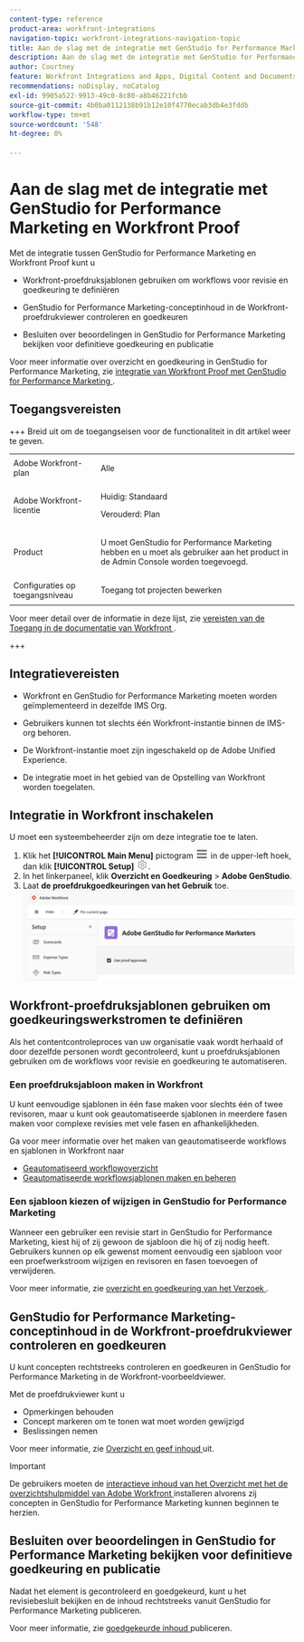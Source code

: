 ```yaml
---
content-type: reference
product-area: workfront-integrations
navigation-topic: workfront-integrations-navigation-topic
title: Aan de slag met de integratie met GenStudio for Performance Marketing en Workfront Proof
description: Aan de slag met de integratie met GenStudio for Performance Marketing en Workfront Proof
author: Courtney
feature: Workfront Integrations and Apps, Digital Content and Documents
recommendations: noDisplay, noCatalog
exl-id: 9905a522-9913-49c0-8c80-a8b46221fcbb
source-git-commit: 4b0ba0112138b91b12e10f4770ecab3db4e3fddb
workflow-type: tm+mt
source-wordcount: '548'
ht-degree: 0%

---
```


# Aan de slag met de integratie met GenStudio for Performance Marketing en Workfront Proof

Met de integratie tussen GenStudio for Performance Marketing en Workfront Proof kunt u

* Workfront-proefdruksjablonen gebruiken om workflows voor revisie en goedkeuring te definiëren

* GenStudio for Performance Marketing-conceptinhoud in de Workfront-proefdrukviewer controleren en goedkeuren

* Besluiten over beoordelingen in GenStudio for Performance Marketing bekijken voor definitieve goedkeuring en publicatie

Voor meer informatie over overzicht en goedkeuring in GenStudio for Performance Marketing, zie [ integratie van Workfront Proof met GenStudio for Performance Marketing ](https://experienceleague.adobe.com/en/docs/genstudio-for-performance-marketing/user-guide/approve/proof-integration).


## Toegangsvereisten

+++ Breid uit om de toegangseisen voor de functionaliteit in dit artikel weer te geven.

<table style="table-layout:auto"> 
 <col> 
 <col> 
 <tbody> 
 <tr> 
   <td role="rowheader">Adobe Workfront-plan</td> 
   <td> 
   <p>Alle</p> 
   </td> 
  </tr> 
  <tr> 
   <td role="rowheader">Adobe Workfront-licentie</td> 
   <td> 
   <p>Huidig: Standaard </p> 
   <p>Verouderd: Plan </p></td> 
  </tr> 
  <tr> 
   <td role="rowheader">Product</td> 
   <td> 
   <p> U moet GenStudio for Performance Marketing hebben en u moet als gebruiker aan het product in de Admin Console worden toegevoegd. </p> </td> 
  </tr> 
  <tr> 
   <td role="rowheader">Configuraties op toegangsniveau</td> 
   <td> <p>Toegang tot projecten bewerken</p> </td> 
  </tr> 
 </tbody> 
</table>

Voor meer detail over de informatie in deze lijst, zie [ vereisten van de Toegang in de documentatie van Workfront ](/help/quicksilver/administration-and-setup/add-users/access-levels-and-object-permissions/access-level-requirements-in-documentation.md).

+++


## Integratievereisten

* Workfront en GenStudio for Performance Marketing moeten worden geïmplementeerd in dezelfde IMS Org.

* Gebruikers kunnen tot slechts één Workfront-instantie binnen de IMS-org behoren.

* De Workfront-instantie moet zijn ingeschakeld op de Adobe Unified Experience.

* De integratie moet in het gebied van de Opstelling van Workfront worden toegelaten.


## Integratie in Workfront inschakelen

U moet een systeembeheerder zijn om deze integratie toe te laten.

1. Klik het **[!UICONTROL Main Menu]** pictogram ![ Belangrijkste Menu ](/help/_includes/assets/main-menu-icon-left-nav.png) in de upper-left hoek, dan klik **[!UICONTROL Setup]** ![ pictogram van de Opstelling ](/help/_includes/assets/gear-icon-setup.png).
1. In het linkerpaneel, klik **Overzicht en Goedkeuring** > **Adobe GenStudio**.
1. Laat **de proefdrukgoedkeuringen van het Gebruik** toe.
   ![ laat het proef voor GenStudio toe plaatsend ](assets/enable-proofing-gs.png)

## Workfront-proefdruksjablonen gebruiken om goedkeuringswerkstromen te definiëren

Als het contentcontroleproces van uw organisatie vaak wordt herhaald of door dezelfde personen wordt gecontroleerd, kunt u proefdruksjablonen gebruiken om de workflows voor revisie en goedkeuring te automatiseren.

### Een proefdruksjabloon maken in Workfront

U kunt eenvoudige sjablonen in één fase maken voor slechts één of twee revisoren, maar u kunt ook geautomatiseerde sjablonen in meerdere fasen maken voor complexe revisies met vele fasen en afhankelijkheden.

Ga voor meer informatie over het maken van geautomatiseerde workflows en sjablonen in Workfront naar

* [Geautomatiseerd workflowoverzicht](/help/quicksilver/review-and-approve-work/proofing/proofing-overview/automated-workflow.md)
* [Geautomatiseerde workflowsjablonen maken en beheren](/help/quicksilver/administration-and-setup/manage-workfront/configure-proofing/create-manage-automated-workflow-templates.md)

### Een sjabloon kiezen of wijzigen in GenStudio for Performance Marketing

Wanneer een gebruiker een revisie start in GenStudio for Performance Marketing, kiest hij of zij gewoon de sjabloon die hij of zij nodig heeft. Gebruikers kunnen op elk gewenst moment eenvoudig een sjabloon voor een proefwerkstroom wijzigen en revisoren en fasen toevoegen of verwijderen.

Voor meer informatie, zie [ overzicht en goedkeuring van het Verzoek ](https://experienceleague.adobe.com/nl/docs/genstudio-for-performance-marketing/user-guide/approve/request-review).

## GenStudio for Performance Marketing-conceptinhoud in de Workfront-proefdrukviewer controleren en goedkeuren

U kunt concepten rechtstreeks controleren en goedkeuren in GenStudio for Performance Marketing in de Workfront-voorbeeldviewer.

Met de proefdrukviewer kunt u

* Opmerkingen behouden
* Concept markeren om te tonen wat moet worden gewijzigd
* Beslissingen nemen

Voor meer informatie, zie [ Overzicht en geef inhoud ](https://experienceleague.adobe.com/nl/docs/genstudio-for-performance-marketing/user-guide/approve/review-and-edit) uit.


>[!IMPORTANT]
>
>De gebruikers moeten de [ interactieve inhoud van het Overzicht met het de overzichtshulpmiddel van Adobe Workfront ](/help/quicksilver/review-and-approve-work/proofing/reviewing-proofs-within-workfront/review-a-proof/review-proof-in-web-viewer-extension.md) installeren alvorens zij concepten in GenStudio for Performance Marketing kunnen beginnen te herzien.


## Besluiten over beoordelingen in GenStudio for Performance Marketing bekijken voor definitieve goedkeuring en publicatie

Nadat het element is gecontroleerd en goedgekeurd, kunt u het revisiebesluit bekijken en de inhoud rechtstreeks vanuit GenStudio for Performance Marketing publiceren.

Voor meer informatie, zie [ goedgekeurde inhoud ](https://experienceleague.adobe.com/nl/docs/genstudio-for-performance-marketing/user-guide/approve/publish-content) publiceren.
